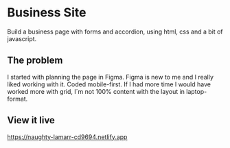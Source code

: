 # Business Site

Build a business page with forms and accordion, using html, css and a bit of javascript.

## The problem

I started with planning the page in Figma. Figma is new to me and I really liked working with it.
Coded mobile-first. If I had more time I would have worked more with grid, I´m not 100% content with the layout 
in laptop-format.

## View it live
https://naughty-lamarr-cd9694.netlify.app
